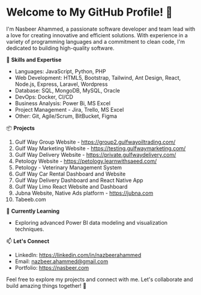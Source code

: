 # Welcome to My GitHub Profile! 👋

I'm Nasbeer Ahammed, a passionate software developer and team lead with a love for creating innovative and efficient solutions. With experience in a variety of programming languages and a commitment to clean code, I'm dedicated to building high-quality software.

🚀 **Skills and Expertise**
- Languages: JavaScript, Python, PHP
- Web Development: HTML5, Bootstrap, Tailwind, Ant Design, React, Node.js, Express, Laravel, Wordpress
- Database: SQL, MongoDB, MySQL, Oracle
- DevOps: Docker, CI/CD
- Business Analysis: Power Bi, MS Excel
- Project Management - Jira, Trello, MS Excel
- Other: Git, Agile/Scrum, BitBucket, Figma

📦 **Projects**
1. Gulf Way Group Website - https://group2.gulfwayoiltrading.com/
2. Gulf Way Marketing Website - https://testing.gulfwaymarketing.com/
3. Gulf Way Delivery Website - https://private.gulfwaydelivery.com/
4. Petology Website - https://petology.learnwithsaeed.com/
5. Petology - Veterinary Management System
6. Gulf Way Car Rental Dashboard and Website
7. Gulf Way Delivery Dashboard and React Native App
8. Gulf Way Limo React Website and Dashboard
9. Jubna Website, Native Ads platform - https://jubna.com
10. Tabeeb.com 

🌱 **Currently Learning**
- Exploring advanced Power BI data modeling and visualization techniques.

📫 **Let's Connect**
- LinkedIn: https://linkedin.com/in/nazbeerahammed
- Email: nazbeer.ahammed@gmail.com
- Portfolio: https://nasbeer.com

Feel free to explore my projects and connect with me. Let's collaborate and build amazing things together! 🌟
